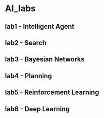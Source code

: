 # AI_labs
## lab1 - Intelligent Agent
## lab2 - Search
## lab3 - Bayesian Networks
## lab4 - Planning 
## lab5 - Reinforcement Learning
## lab6 - Deep Learning
